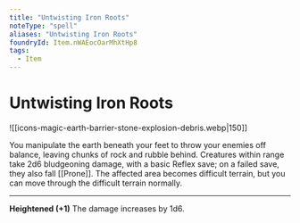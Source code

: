 ```yaml
---
title: "Untwisting Iron Roots"
noteType: "spell"
aliases: "Untwisting Iron Roots"
foundryId: Item.nWAEocOarMhXtHp8
tags:
  - Item
---
```


# Untwisting Iron Roots
![[icons-magic-earth-barrier-stone-explosion-debris.webp|150]]

You manipulate the earth beneath your feet to throw your enemies off balance, leaving chunks of rock and rubble behind. Creatures within range take 2d6 bludgeoning damage, with a basic Reflex save; on a failed save, they also fall [[Prone]]. The affected area becomes difficult terrain, but you can move through the difficult terrain normally.

* * *

**Heightened (+1)** The damage increases by 1d6.
